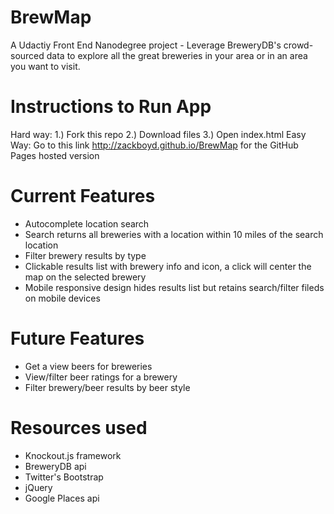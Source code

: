 # BrewMap 
A Udactiy Front End Nanodegree project - Leverage BreweryDB's crowd-sourced data to explore all the great breweries in your area or in an area you want to visit.

# Instructions to Run App
Hard way:
1.) Fork this repo
2.) Download files
3.) Open index.html
Easy Way: 
Go to this link http://zackboyd.github.io/BrewMap for the GitHub Pages hosted version

# Current Features
- Autocomplete location search
- Search returns all breweries with a location within 10 miles of the search location
- Filter brewery results by type
- Clickable results list with brewery info and icon, a click will center the map on the selected brewery
- Mobile responsive design hides results list but retains search/filter fileds on mobile devices

# Future Features
- Get a view beers for breweries
- View/filter beer ratings for a brewery
- Filter brewery/beer results by beer style

# Resources used
- Knockout.js framework
- BreweryDB api
- Twitter's Bootstrap
- jQuery
- Google Places api
